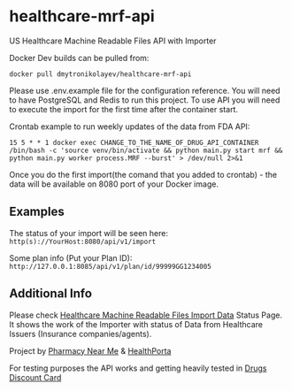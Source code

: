 # healthcare-mrf-api
US Healthcare Machine Readable Files API with Importer

Docker Dev builds can be pulled from:
```shell
docker pull dmytronikolayev/healthcare-mrf-api
```

Please use .env.example file for the configuration reference.
You will need to have PostgreSQL and Redis to run this project.
To use API you will need to execute the import for the first time after the container start.

Crontab example to run weekly updates of the data from FDA API:
```shell
15 5 * * 1 docker exec CHANGE_TO_THE_NAME_OF_DRUG_API_CONTAINER /bin/bash -c 'source venv/bin/activate && python main.py start mrf && python main.py worker process.MRF --burst' > /dev/null 2>&1
```

Once you do the first import(the comand that you added to crontab) - the data will be available on 8080 port of your Docker image.


## Examples

The status of your import will be seen here: ``http(s)://YourHost:8080/api/v1/import``

Some plan info (Put your Plan ID): ``http://127.0.0.1:8085/api/v1/plan/id/99999GG1234005``

## Additional Info

Please check [Healthcare Machine Readable Files Import Data](https://pharmacy-near-me.com/healthcare-data/) Status Page. It shows the work of the Importer with status of Data from Healthcare Issuers (Insurance companies/agents).

Project by [Pharmacy Near Me](https://pharmacy-near-me.com/) & [HealthPorta](https://www.healthporta.com/)

For testing purposes the API works and getting heavily tested in [Drugs Discount Card](https://pharmacy-near-me.com/drug-discount-card/)


